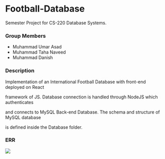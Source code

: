 # Football-Database

Semester Project for CS-220 Database Systems.


### Group Members

* Muhammad Umar Asad
* Muhammad Taha Naveed
* Muhammad Danish


### Description

Implementation of an International Football Database with front-end deployed on React 

framework of JS. Database connection is handled through NodeJS which authenticates

and connects to MySQL Back-end Database. The schema and structure of MySQL database

is defined inside the Database folder.


### ERR

![](image/README/1641320706316.png)
